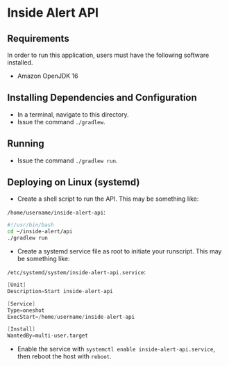 # Inside Alert API

## Requirements

In order to run this application, users must have the following software installed.

- Amazon OpenJDK 16

## Installing Dependencies and Configuration

- In a terminal, navigate to this directory.
- Issue the command `./gradlew`.

## Running

- Issue the command `./gradlew run`.

## Deploying on Linux (systemd)

- Create a shell script to run the API. This may be something like:

`/home/username/inside-alert-api`:
```bash
#!/usr/bin/bash
cd ~/inside-alert/api
./gradlew run
```

- Create a systemd service file as root to initiate your runscript. This may be something like:

`/etc/systemd/system/inside-alert-api.service`:
```s
[Unit]
Description=Start inside-alert-api

[Service]
Type=oneshot
ExecStart=/home/username/inside-alert-api

[Install]
WantedBy=multi-user.target
```

- Enable the service with `systemctl enable inside-alert-api.service`, then reboot the host with `reboot`.
